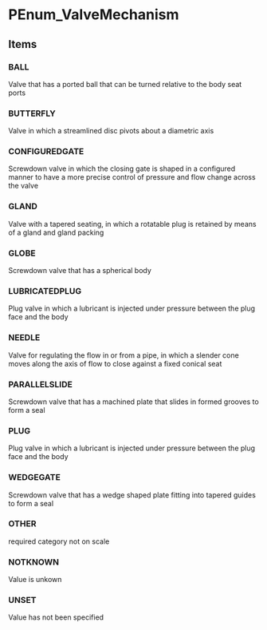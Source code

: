 # PEnum_ValveMechanism


<!-- end of short definition -->
## Items

### BALL
Valve that has a ported ball that can be turned relative to the body seat ports

### BUTTERFLY
Valve in which a streamlined disc pivots about a diametric axis

### CONFIGUREDGATE
Screwdown valve in which the closing gate is shaped in a configured manner to have a more precise control of pressure and flow change across the valve

### GLAND
Valve with a tapered seating, in which a rotatable plug is retained by means of a gland and gland packing

### GLOBE
Screwdown valve that has a spherical body

### LUBRICATEDPLUG
Plug valve in which a lubricant is injected under pressure between the plug face and the body

### NEEDLE
Valve for regulating the flow in or from a pipe, in which a slender cone moves along the axis of flow to close against a fixed conical seat

### PARALLELSLIDE
Screwdown valve that has a machined plate that slides in formed grooves to form a seal

### PLUG
Plug valve in which a lubricant is injected under pressure between the plug face and the body

### WEDGEGATE
Screwdown valve that has a wedge shaped plate fitting into tapered guides to form a seal

### OTHER
required category not on scale

### NOTKNOWN
Value is unkown

### UNSET
Value has not been specified
